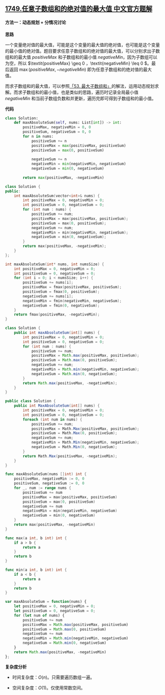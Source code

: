 ## [1749.任意子数组和的绝对值的最大值 中文官方题解](https://leetcode.cn/problems/maximum-absolute-sum-of-any-subarray/solutions/100000/ren-yi-zi-shu-zu-he-de-jue-dui-zhi-de-zu-qerr)
#### 方法一：动态规划 + 分情况讨论

**思路**

一个变量绝对值的最大值，可能是这个变量的最大值的绝对值，也可能是这个变量的最小值的绝对值。题目要求任意子数组和的绝对值的最大值，可以分别求出子数组和的最大值 $\textit{positiveMax}$ 和子数组和的最小值 $\textit{negativeMin}$，因为子数组可以为空，所以 $\textit{positiveMax} \geq 0 $，$\textit{negativeMin} \leq 0 $。最后返回 $\max(\textit{positiveMax}, -\textit{negativeMin})$ 即为任意子数组和的绝对值的最大值。

而求子数组和的最大值，可以参照[「53. 最大子数组和」](https://leetcode.cn/problems/maximum-subarray/)的解法，运用动态规划求解。而求子数组和的最小值，也是类似的思路，遍历时记录全局最小值 $\textit{negativeMin}$ 和当前子数组负数和并更新，遍历完即可得到子数组和的最小值。

**代码**

```Python [sol1-Python3]
class Solution:
    def maxAbsoluteSum(self, nums: List[int]) -> int:
        positiveMax, negativeMin = 0, 0
        positiveSum, negativeSum = 0, 0
        for n in nums:
            positiveSum += n
            positiveMax = max(positiveMax, positiveSum)
            positiveSum = max(0, positiveSum)
        
            negativeSum += n
            negativeMin = min(negativeMin, negativeSum)
            negativeSum = min(0, negativeSum)
        
        return max(positiveMax, -negativeMin)
```

```C++ [sol1-C++]
class Solution {
public:
    int maxAbsoluteSum(vector<int>& nums) {
        int positiveMax = 0, negativeMin = 0;
        int positiveSum = 0, negativeSum = 0;
        for (int num : nums) {
            positiveSum += num;
            positiveMax = max(positiveMax, positiveSum);
            positiveSum = max(0, positiveSum);
            negativeSum += num;
            negativeMin = min(negativeMin, negativeSum);
            negativeSum = min(0, negativeSum);
        }
        return max(positiveMax, -negativeMin);
    }
};
```

```C [sol1-C]
int maxAbsoluteSum(int* nums, int numsSize) {
    int positiveMax = 0, negativeMin = 0;
    int positiveSum = 0, negativeSum = 0;
    for (int i = 0; i < numsSize; i++) {
        positiveSum += nums[i];
        positiveMax = fmax(positiveMax, positiveSum);
        positiveSum = fmax(0, positiveSum);
        negativeSum += nums[i];
        negativeMin = fmin(negativeMin, negativeSum);
        negativeSum = fmin(0, negativeSum);
    }
    return fmax(positiveMax, -negativeMin);
}
```

```Java [sol1-Java]
class Solution {
    public int maxAbsoluteSum(int[] nums) {
        int positiveMax = 0, negativeMin = 0;
        int positiveSum = 0, negativeSum = 0;
        for (int num : nums) {
            positiveSum += num;
            positiveMax = Math.max(positiveMax, positiveSum);
            positiveSum = Math.max(0, positiveSum);
            negativeSum += num;
            negativeMin = Math.min(negativeMin, negativeSum);
            negativeSum = Math.min(0, negativeSum);
        }
        return Math.max(positiveMax, -negativeMin);
    }
}
```

```C# [sol1-C#]
public class Solution {
    public int MaxAbsoluteSum(int[] nums) {
        int positiveMax = 0, negativeMin = 0;
        int positiveSum = 0, negativeSum = 0;
        foreach (int num in nums) {
            positiveSum += num;
            positiveMax = Math.Max(positiveMax, positiveSum);
            positiveSum = Math.Max(0, positiveSum);
            negativeSum += num;
            negativeMin = Math.Min(negativeMin, negativeSum);
            negativeSum = Math.Min(0, negativeSum);
        }
        return Math.Max(positiveMax, -negativeMin);
    }
}
```

```Go [sol1-Go]
func maxAbsoluteSum(nums []int) int {
    positiveMax, negativeMin := 0, 0
    positiveSum, negativeSum := 0, 0
    for _, num := range nums {
        positiveSum += num
        positiveMax = max(positiveMax, positiveSum)
        positiveSum = max(0, positiveSum)
        negativeSum += num
        negativeMin = min(negativeMin, negativeSum)
        negativeSum = min(0, negativeSum)
    }
    return max(positiveMax, -negativeMin)
}

func max(a int, b int) int {
    if a > b {
        return a
    }
    return b
}

func min(a int, b int) int {
    if a < b {
        return a
    }
    return b
}
```

```JavaScript [sol1-JavaScript]
var maxAbsoluteSum = function(nums) {
    let positiveMax = 0, negativeMin = 0;
    let positiveSum = 0, negativeSum = 0;
    for (let num of nums) {
        positiveSum += num
        positiveMax = Math.max(positiveMax, positiveSum)
        positiveSum = Math.max(0, positiveSum)
        negativeSum += num
        negativeMin = Math.min(negativeMin, negativeSum)
        negativeSum = Math.min(0, negativeSum)
    }
    return Math.max(positiveMax, -negativeMin)
};
```

**复杂度分析**

- 时间复杂度：$O(n)$。只需要遍历数组一遍。

- 空间复杂度：$O(1)$。仅使用常数空间。